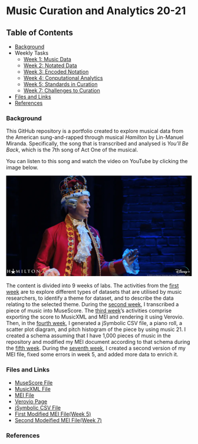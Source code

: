 # Music Curation and Analytics 20-21

## Table of Contents 

- [Background](#background)
- Weekly Tasks
  - [Week 1: Music Data](https://github.com/chenjcharlotte/MCA-2020/blob/master/weeklyTasks/week1.md)
  - [Week 2: Notated Data](https://github.com/chenjcharlotte/MCA-2020/blob/master/weeklyTasks/week2.md) 
  - [Week 3: Encoded Notation](https://github.com/chenjcharlotte/MCA-2020/blob/master/weeklyTasks/week3.md)
  - [Week 4: Conputational Analytics](https://github.com/chenjcharlotte/MCA-2020/blob/master/weeklyTasks/week4.md) 
  - [Week 5: Standards in Curation](https://github.com/chenjcharlotte/MCA-2020/blob/master/weeklyTasks/week5.md) 
  - [Week 7: Challenges to Curation](https://github.com/chenjcharlotte/MCA-2020/blob/master/weeklyTasks/week7.md)
- [Files and Links](#files-and-links)
- [References](#references) 


###  Background 

This GitHub repository is a portfolio created to explore musical data from the American sung-and-rapped through musical *Hamilton* by Lin-Manuel Miranda. Specifically, the song that is transcribed and analysed is *You’ll Be Back*, which is the 7th song of Act One of the musical. 

You can listen to this song and watch the video on YouTube by clicking the image below. 

[![](https://github.com/chenjcharlotte/MCA-2020/blob/master/images/background_jonathangroff.png?raw=true)](https://www.youtube.com/watch?v=hYr_BdXdpaI)

The content is divided into 9 weeks of labs. The activities from the [first week](https://github.com/chenjcharlotte/MCA-2020/blob/master/weeklyTasks/week1.md) are to explore different types of datasets that are utilised by music researchers, to identify a theme for dataset, and to describe the data relating to the selected theme. During the [second week](https://github.com/chenjcharlotte/MCA-2020/blob/master/weeklyTasks/week2.md), I transcribed a piece of music into MuseScore. The [third week](https://github.com/chenjcharlotte/MCA-2020/blob/master/weeklyTasks/week3.md)’s activities comprise exporting the score to MusicXML and MEI and rendering it using Verovio. Then, in the [fourth week](https://github.com/chenjcharlotte/MCA-2020/blob/master/weeklyTasks/week4.md), I generated a jSymbolic CSV file, a piano roll, a scatter plot diagram, and pitch histogram of the piece by using music 21. I created a schema assuming that I have 1,000 pieces of music in the repository and modified my MEI document according to that schema during the [fifth week](https://github.com/chenjcharlotte/MCA-2020/blob/master/weeklyTasks/week5.md). During the [seventh week](https://github.com/chenjcharlotte/MCA-2020/blob/master/weeklyTasks/week7.md), I created a second version of my MEI file, fixed some errors in week 5, and added more data to enrich it. 


###  Files and Links 
 
 - [MuseScore File](https://github.com/chenjcharlotte/MCA-2020/blob/master/data/You'll_Be_Back.mscz) 
 - [MusicXML File](https://github.com/chenjcharlotte/MCA-2020/blob/master/data/You'll_Be_Back.musicxml) 
 - [MEI File](https://github.com/chenjcharlotte/MCA-2020/blob/master/data/Youll_Be_Back.mei) 
 - [Verovio Page](https://chenjcharlotte.github.io/MCA-2020/verovio.html) 
 - [jSymbolic CSV File](https://github.com/chenjcharlotte/MCA-2020/blob/master/data/week4_jSymbolic1.csv) 
 - [First Modified MEI File(Week 5)](https://github.com/chenjcharlotte/MCA-2020/blob/master/data/week5_Youll_Be_Back.mei%20)
 - [Second Modeified MEI File(Week 7)](https://github.com/chenjcharlotte/MCA-2020/blob/master/data/week7_Youll_Be_Back.mei)
 

### References 
 
